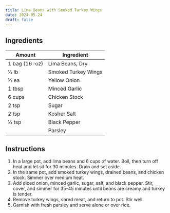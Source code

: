 ```yaml
---
title: Lima Beans with Smoked Turkey Wings
date: 2024-05-24
draft: false
---
```


## Ingredients

| Amount        | Ingredient          |
|---------------|---------------------|
| 1 bag (16-oz) | Lima Beans, Dry     |
| 1⁄2 lb        | Smoked Turkey Wings |
| 1⁄2 ea        | Yellow Onion        |
| 1 tbsp        | Minced Garlic       |
| 6 cups        | Chicken Stock       |
| 2 tsp         | Sugar               |
| 2 tsp         | Kosher Salt         |
| 1⁄2 tsp       | Black Pepper        |
|               | Parsley             |

## Instructions

1. In a large pot, add lima beans and 6 cups of water. Boil, then turn off heat and let sit for 30 minutes. Drain and set aside. 
2. In the same pot, add smoked turkey wings, drained beans, and chicken stock. Simmer over medium heat. 
3. Add diced onion, minced garlic, sugar, salt, and black pepper. Stir, cover, and simmer for 35-45 minutes until beans are creamy and turkey is tender. 
4. Remove turkey wings, shred meat, and return to pot. Stir well. 
5. Garnish with fresh parsley and serve alone or over rice.


